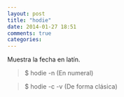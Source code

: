 ```yaml
---
layout: post
title: "hodie"
date: 2014-01-27 18:51
comments: true
categories: 
---
```

Muestra la fecha en latín.

>$ hodie -n (En numeral)

>$ hodie -c -v (De forma clásica)

